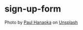 # sign-up-form

Photo by <a href="https://unsplash.com/@plhnk?utm_source=unsplash&utm_medium=referral&utm_content=creditCopyText">Paul Hanaoka</a> on <a href="https://unsplash.com/photos/XypC0Hi4vhs?utm_source=unsplash&utm_medium=referral&utm_content=creditCopyText">Unsplash</a>
  